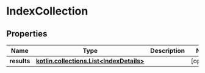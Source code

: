 
# IndexCollection

## Properties
| Name | Type | Description | Notes |
| ------------ | ------------- | ------------- | ------------- |
| **results** | [**kotlin.collections.List&lt;IndexDetails&gt;**](IndexDetails.md) |  |  [optional] |



